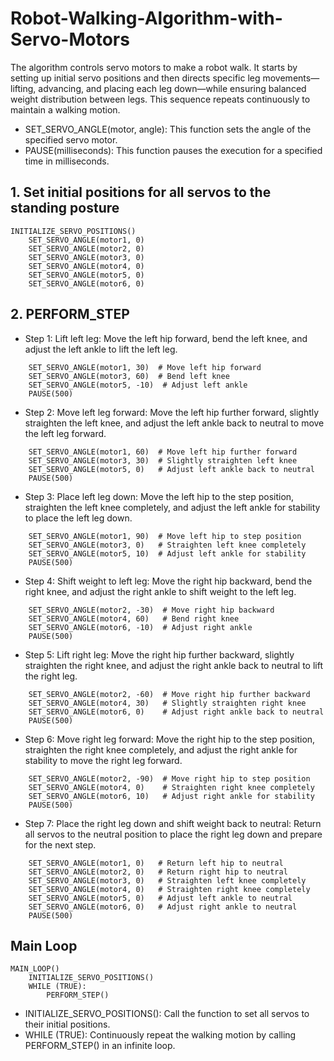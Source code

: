 # Robot-Walking-Algorithm-with-Servo-Motors
The algorithm controls servo motors to make a robot walk. It starts by setting up initial servo positions and then directs specific leg movements—lifting, advancing, and placing each leg down—while ensuring balanced weight distribution between legs. This sequence repeats continuously to maintain a walking motion.

- SET_SERVO_ANGLE(motor, angle): This function sets the angle of the specified servo motor.
- PAUSE(milliseconds): This function pauses the execution for a specified time in milliseconds.

## 1. Set initial positions for all servos to the standing posture

```plaintext
INITIALIZE_SERVO_POSITIONS()
    SET_SERVO_ANGLE(motor1, 0)
    SET_SERVO_ANGLE(motor2, 0) 
    SET_SERVO_ANGLE(motor3, 0)
    SET_SERVO_ANGLE(motor4, 0)
    SET_SERVO_ANGLE(motor5, 0)
    SET_SERVO_ANGLE(motor6, 0)
```
## 2. PERFORM_STEP
- Step 1: Lift left leg: Move the left hip forward, bend the left knee, and adjust the left ankle to lift the left leg.

```plaintext
    SET_SERVO_ANGLE(motor1, 30)  # Move left hip forward
    SET_SERVO_ANGLE(motor3, 60)  # Bend left knee
    SET_SERVO_ANGLE(motor5, -10)  # Adjust left ankle
    PAUSE(500)
```

- Step 2: Move left leg forward: Move the left hip further forward, slightly straighten the left knee, and adjust the left ankle back to neutral to move the left leg forward.

```plaintext
    SET_SERVO_ANGLE(motor1, 60)  # Move left hip further forward
    SET_SERVO_ANGLE(motor3, 30)  # Slightly straighten left knee
    SET_SERVO_ANGLE(motor5, 0)   # Adjust left ankle back to neutral
    PAUSE(500)
```

- Step 3: Place left leg down: Move the left hip to the step position, straighten the left knee completely, and adjust the left ankle for stability to place the left leg down.

```plaintext
    SET_SERVO_ANGLE(motor1, 90)  # Move left hip to step position
    SET_SERVO_ANGLE(motor3, 0)   # Straighten left knee completely
    SET_SERVO_ANGLE(motor5, 10)  # Adjust left ankle for stability
    PAUSE(500)
```

- Step 4: Shift weight to left leg: Move the right hip backward, bend the right knee, and adjust the right ankle to shift weight to the left leg.

```plaintext
    SET_SERVO_ANGLE(motor2, -30)  # Move right hip backward
    SET_SERVO_ANGLE(motor4, 60)   # Bend right knee
    SET_SERVO_ANGLE(motor6, -10)  # Adjust right ankle
    PAUSE(500)
```

- Step 5: Lift right leg: Move the right hip further backward, slightly straighten the right knee, and adjust the right ankle back to neutral to lift the right leg.

```plaintext
    SET_SERVO_ANGLE(motor2, -60)  # Move right hip further backward
    SET_SERVO_ANGLE(motor4, 30)   # Slightly straighten right knee
    SET_SERVO_ANGLE(motor6, 0)    # Adjust right ankle back to neutral
    PAUSE(500)
```

- Step 6: Move right leg forward: Move the right hip to the step position, straighten the right knee completely, and adjust the right ankle for stability to move the right leg forward.

```plaintext
    SET_SERVO_ANGLE(motor2, -90)  # Move right hip to step position
    SET_SERVO_ANGLE(motor4, 0)    # Straighten right knee completely
    SET_SERVO_ANGLE(motor6, 10)   # Adjust right ankle for stability
    PAUSE(500)
```

- Step 7: Place the right leg down and shift weight back to neutral: Return all servos to the neutral position to place the right leg down and prepare for the next step.

```plaintext
    SET_SERVO_ANGLE(motor1, 0)   # Return left hip to neutral
    SET_SERVO_ANGLE(motor2, 0)   # Return right hip to neutral
    SET_SERVO_ANGLE(motor3, 0)   # Straighten left knee completely
    SET_SERVO_ANGLE(motor4, 0)   # Straighten right knee completely
    SET_SERVO_ANGLE(motor5, 0)   # Adjust left ankle to neutral
    SET_SERVO_ANGLE(motor6, 0)   # Adjust right ankle to neutral
    PAUSE(500) 
```

## Main Loop 

```plaintext
MAIN_LOOP()
    INITIALIZE_SERVO_POSITIONS()
    WHILE (TRUE):
        PERFORM_STEP()
```

- INITIALIZE_SERVO_POSITIONS(): Call the function to set all servos to their initial positions.
- WHILE (TRUE): Continuously repeat the walking motion by calling PERFORM_STEP() in an infinite loop.
